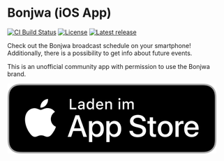 # Bonjwa (iOS App)

[![CI Build Status](https://img.shields.io/github/workflow/status/markhaehnel/Bonjwa.iOS/CI?style=for-the-badge)](https://github.com/markhaehnel/Bonjwa.iOS/actions?query=workflow%3ACI)
[![License](https://img.shields.io/github/license/markhaehnel/Bonjwa.iOS?style=for-the-badge)](https://github.com/markhaehnel/Bonjwa.iOS/blob/master/LICENSE)
[![Latest release](https://img.shields.io/github/v/release/markhaehnel/Bonjwa.iOS?include_prereleases&style=for-the-badge)](https://github.com/markhaehnel/Bonjwa.Android/releases)

Check out the Bonjwa broadcast schedule on your smartphone!<br />
Additionally, there is a possibility to get info about future events.

This is an unofficial community app with permission to use the Bonjwa brand.

[![App Store](./.github/assets/apple-appstore.svg)](https://apps.apple.com/de/app/bonjwa/id1551841855)
